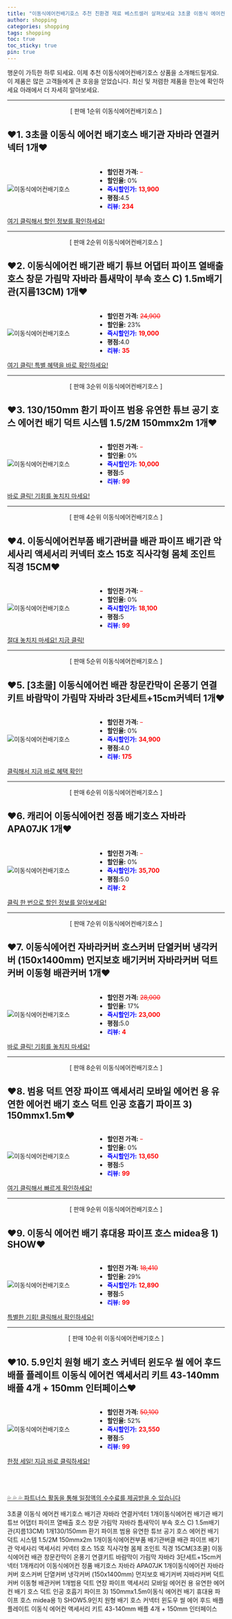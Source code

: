 ```yaml
---
title: "이동식에어컨배기호스 추천 친환경 재료 베스트셀러 살펴보세요 3초쿨 이동식 에어컨 배기호스 배기관"
author: shopping
categories: shopping
tags: shopping
toc: true
toc_sticky: true
pin: true
---
```

행운이 가득한 하루 되세요. 이제 추천 이동식에어컨배기호스 상품을 소개해드릴게요. 이 제품은 많은 고객들에게 큰 호응을 얻었습니다. 최신 및 저렴한 제품을 한눈에 확인하세요 아래에서 더 자세히 알아보세요.

---
<p class="toplist" style="margin: 0 auto; display: block; width: fit-content;">[ 판매 1순위 이동식에어컨배기호스 ]</p>

<h2><strong>❤️1. 3초쿨 이동식 에어컨 배기호스 배기관 자바라 연결커넥터 1개❤️</strong></h2>

<div style="display: flex; align-items: center;">
    <div style="flex: 0.4;">
        <img src="https://thumbnail8.coupangcdn.com/thumbnails/remote/230x230ex/image/vendor_inventory/d8b4/aedfbedd713f5d4f95cd41c9f173296fd367fdb68c1359684b6165adf7e8.jpg" alt="이동식에어컨배기호스" style="max-width: 100%;">
    </div>
    <div style="flex: 0.6; margin-left: 10px;">
        <ul>
            <li><strong>할인전 가격:</strong> <del style="color: red;">-</del></li>
            <li><strong>할인율:</strong> 0%</li>
            <li><span style='color:blue'><strong>즉시할인가:</strong></span> <span style='color:red'><strong>13,900</strong></span></li>
            <li><strong>평점:</strong>4.5</li>
            <li><span style='color:blue'><strong>리뷰:</strong></span> <span style='color:red'><strong>234</strong></span></li>
        </ul>
    </div>
</div>
<div class="center">
    <a href="https://William4Davisa.github.io?lptag=AF9450613&subid=githubio&pageKey=7204747875&traceid=V0-153&itemId=18218668473&vendorItemId=85366451641" class="myButton">
        여기 클릭해서 할인 정보를 확인하세요!
    </a>
</div>


---
<p class="toplist" style="margin: 0 auto; display: block; width: fit-content;">[ 판매 2순위 이동식에어컨배기호스 ]</p>

<h2><strong>❤️2. 이동식에어컨 배기관 배기 튜브 어댑터 파이프 열배출 호스 창문 가림막 자바라 틈새막이 부속 호스 C) 1.5m배기관(지름13CM) 1개❤️</strong></h2>

<div style="display: flex; align-items: center;">
    <div style="flex: 0.4;">
        <img src="https://thumbnail7.coupangcdn.com/thumbnails/remote/230x230ex/image/vendor_inventory/3b44/933d62ed5bd0d9de11b06c487c96c9f78e9eae6dd889d0b1bbf5a54fe753.png" alt="이동식에어컨배기호스" style="max-width: 100%;">
    </div>
    <div style="flex: 0.6; margin-left: 10px;">
        <ul>
            <li><strong>할인전 가격:</strong> <del style="color: red;">24,900</del></li>
            <li><strong>할인율:</strong> 23%</li>
            <li><span style='color:blue'><strong>즉시할인가:</strong></span> <span style='color:red'><strong>19,000</strong></span></li>
            <li><strong>평점:</strong>4.0</li>
            <li><span style='color:blue'><strong>리뷰:</strong></span> <span style='color:red'><strong>35</strong></span></li>
        </ul>
    </div>
</div>
<div class="center">
    <a href="https://William4Davisa.github.io?lptag=AF9450613&subid=githubio&pageKey=7994389625&traceid=V0-153&itemId=22231765216&vendorItemId=89292581839" class="myButton">
        여기 클릭! 특별 혜택을 바로 확인하세요!
    </a>
</div>


---
<p class="toplist" style="margin: 0 auto; display: block; width: fit-content;">[ 판매 3순위 이동식에어컨배기호스 ]</p>

<h2><strong>❤️3. 130/150mm 환기 파이프 범용 유연한 튜브 공기 호스 에어컨 배기 덕트 시스템 1.5/2M 150mmx2m 1개❤️</strong></h2>

<div style="display: flex; align-items: center;">
    <div style="flex: 0.4;">
        <img src="https://thumbnail8.coupangcdn.com/thumbnails/remote/230x230ex/image/vendor_inventory/b305/d0282f5ec92a84cda12e0bb3a6c4b8c7312dbbf85279ae11a7fefd544157.jpg" alt="이동식에어컨배기호스" style="max-width: 100%;">
    </div>
    <div style="flex: 0.6; margin-left: 10px;">
        <ul>
            <li><strong>할인전 가격:</strong> <del style="color: red;">-</del></li>
            <li><strong>할인율:</strong> 0%</li>
            <li><span style='color:blue'><strong>즉시할인가:</strong></span> <span style='color:red'><strong>10,000</strong></span></li>
            <li><strong>평점:</strong>5</li>
            <li><span style='color:blue'><strong>리뷰:</strong></span> <span style='color:red'><strong>99</strong></span></li>
        </ul>
    </div>
</div>
<div class="center">
    <a href="https://William4Davisa.github.io?lptag=AF9450613&subid=githubio&pageKey=8128577537&traceid=V0-153&itemId=23080253027&vendorItemId=90635253679" class="myButton">
        바로 클릭! 기회를 놓치지 마세요!
    </a>
</div>


---
<p class="toplist" style="margin: 0 auto; display: block; width: fit-content;">[ 판매 4순위 이동식에어컨배기호스 ]</p>

<h2><strong>❤️4. 이동식에어컨부품 배기관버클 배관 파이프 배기관 악세사리 액세서리 커넥터 호스 15호 직사각형 몸체 조인트 직경 15CM❤️</strong></h2>

<div style="display: flex; align-items: center;">
    <div style="flex: 0.4;">
        <img src="https://thumbnail9.coupangcdn.com/thumbnails/remote/230x230ex/image/vendor_inventory/b022/3912bc3519d3b3aaa387dba116d1c0fc70df94152ec3066d9f4f348639ed.jpg" alt="이동식에어컨배기호스" style="max-width: 100%;">
    </div>
    <div style="flex: 0.6; margin-left: 10px;">
        <ul>
            <li><strong>할인전 가격:</strong> <del style="color: red;">-</del></li>
            <li><strong>할인율:</strong> 0%</li>
            <li><span style='color:blue'><strong>즉시할인가:</strong></span> <span style='color:red'><strong>18,100</strong></span></li>
            <li><strong>평점:</strong>5</li>
            <li><span style='color:blue'><strong>리뷰:</strong></span> <span style='color:red'><strong>99</strong></span></li>
        </ul>
    </div>
</div>
<div class="center">
    <a href="https://William4Davisa.github.io?lptag=AF9450613&subid=githubio&pageKey=8174343721&traceid=V0-153&itemId=23357816074&vendorItemId=90435229640" class="myButton">
        절대 놓치지 마세요! 지금 클릭!
    </a>
</div>


---
<p class="toplist" style="margin: 0 auto; display: block; width: fit-content;">[ 판매 5순위 이동식에어컨배기호스 ]</p>

<h2><strong>❤️5. [3초쿨] 이동식에어컨 배관 창문칸막이 온풍기 연결키트 바람막이 가림막 자바라 3단세트+15cm커넥터 1개❤️</strong></h2>

<div style="display: flex; align-items: center;">
    <div style="flex: 0.4;">
        <img src="https://thumbnail6.coupangcdn.com/thumbnails/remote/230x230ex/image/vendor_inventory/c315/07e2a841e5533e41e3e1f209398f883aacce4f2cb00e25ec15db5c735ca1.jpg" alt="이동식에어컨배기호스" style="max-width: 100%;">
    </div>
    <div style="flex: 0.6; margin-left: 10px;">
        <ul>
            <li><strong>할인전 가격:</strong> <del style="color: red;">-</del></li>
            <li><strong>할인율:</strong> 0%</li>
            <li><span style='color:blue'><strong>즉시할인가:</strong></span> <span style='color:red'><strong>34,900</strong></span></li>
            <li><strong>평점:</strong>4.0</li>
            <li><span style='color:blue'><strong>리뷰:</strong></span> <span style='color:red'><strong>175</strong></span></li>
        </ul>
    </div>
</div>
<div class="center">
    <a href="https://William4Davisa.github.io?lptag=AF9450613&subid=githubio&pageKey=6335192085&traceid=V0-153&itemId=13264947515&vendorItemId=80522606960" class="myButton">
        클릭해서 지금 바로 혜택 확인!
    </a>
</div>


---
<p class="toplist" style="margin: 0 auto; display: block; width: fit-content;">[ 판매 6순위 이동식에어컨배기호스 ]</p>

<h2><strong>❤️6. 캐리어 이동식에어컨 정품 배기호스 자바라 APA07JK 1개❤️</strong></h2>

<div style="display: flex; align-items: center;">
    <div style="flex: 0.4;">
        <img src="https://thumbnail6.coupangcdn.com/thumbnails/remote/230x230ex/image/vendor_inventory/de8c/5fca20efcc830623c5e77ad374142e039cad3504ead614420e34c3ae30d6.PNG" alt="이동식에어컨배기호스" style="max-width: 100%;">
    </div>
    <div style="flex: 0.6; margin-left: 10px;">
        <ul>
            <li><strong>할인전 가격:</strong> <del style="color: red;">-</del></li>
            <li><strong>할인율:</strong> 0%</li>
            <li><span style='color:blue'><strong>즉시할인가:</strong></span> <span style='color:red'><strong>35,700</strong></span></li>
            <li><strong>평점:</strong>5.0</li>
            <li><span style='color:blue'><strong>리뷰:</strong></span> <span style='color:red'><strong>2</strong></span></li>
        </ul>
    </div>
</div>
<div class="center">
    <a href="https://William4Davisa.github.io?lptag=AF9450613&subid=githubio&pageKey=7486508060&traceid=V0-153&itemId=19567973604&vendorItemId=86973624937" class="myButton">
        클릭 한 번으로 할인 정보를 알아보세요!
    </a>
</div>


---
<p class="toplist" style="margin: 0 auto; display: block; width: fit-content;">[ 판매 7순위 이동식에어컨배기호스 ]</p>

<h2><strong>❤️7. 이동식에어컨 자바라커버 호스커버 단열커버 냉각커버 (150x1400mm) 먼지보호 배기커버 자바라커버 덕트커버 이동형 배관커버 1개❤️</strong></h2>

<div style="display: flex; align-items: center;">
    <div style="flex: 0.4;">
        <img src="https://thumbnail6.coupangcdn.com/thumbnails/remote/230x230ex/image/vendor_inventory/ac2e/6b3955c904936c5db3c2b9266504d4ac9cafa706bb30c57cb100426b482e.jpg" alt="이동식에어컨배기호스" style="max-width: 100%;">
    </div>
    <div style="flex: 0.6; margin-left: 10px;">
        <ul>
            <li><strong>할인전 가격:</strong> <del style="color: red;">28,000</del></li>
            <li><strong>할인율:</strong> 17%</li>
            <li><span style='color:blue'><strong>즉시할인가:</strong></span> <span style='color:red'><strong>23,000</strong></span></li>
            <li><strong>평점:</strong>5.0</li>
            <li><span style='color:blue'><strong>리뷰:</strong></span> <span style='color:red'><strong>4</strong></span></li>
        </ul>
    </div>
</div>
<div class="center">
    <a href="https://William4Davisa.github.io?lptag=AF9450613&subid=githubio&pageKey=7554153471&traceid=V0-153&itemId=19886843275&vendorItemId=86985320004" class="myButton">
        바로 클릭! 기회를 놓치지 마세요!
    </a>
</div>


---
<p class="toplist" style="margin: 0 auto; display: block; width: fit-content;">[ 판매 8순위 이동식에어컨배기호스 ]</p>

<h2><strong>❤️8. 범용 덕트 연장 파이프 액세서리 모바일 에어컨 용 유연한 에어컨 배기 호스 덕트 인공 호흡기 파이프 3) 150mmx1.5m❤️</strong></h2>

<div style="display: flex; align-items: center;">
    <div style="flex: 0.4;">
        <img src="https://thumbnail8.coupangcdn.com/thumbnails/remote/230x230ex/image/vendor_inventory/542f/465b44046624888f25128d18897864b430780d66bffb6ae680bca8db2d45.jpg" alt="이동식에어컨배기호스" style="max-width: 100%;">
    </div>
    <div style="flex: 0.6; margin-left: 10px;">
        <ul>
            <li><strong>할인전 가격:</strong> <del style="color: red;">-</del></li>
            <li><strong>할인율:</strong> 0%</li>
            <li><span style='color:blue'><strong>즉시할인가:</strong></span> <span style='color:red'><strong>13,650</strong></span></li>
            <li><strong>평점:</strong>5</li>
            <li><span style='color:blue'><strong>리뷰:</strong></span> <span style='color:red'><strong>99</strong></span></li>
        </ul>
    </div>
</div>
<div class="center">
    <a href="https://William4Davisa.github.io?lptag=AF9450613&subid=githubio&pageKey=8072741065&traceid=V0-153&itemId=22729875109&vendorItemId=89765228032" class="myButton">
        여기 클릭해서 빠르게 확인하세요!
    </a>
</div>


---
<p class="toplist" style="margin: 0 auto; display: block; width: fit-content;">[ 판매 9순위 이동식에어컨배기호스 ]</p>

<h2><strong>❤️9. 이동식 에어컨 배기 휴대용 파이프 호스 midea용 1) SHOW❤️</strong></h2>

<div style="display: flex; align-items: center;">
    <div style="flex: 0.4;">
        <img src="https://thumbnail10.coupangcdn.com/thumbnails/remote/230x230ex/image/vendor_inventory/4ee6/67d57abef8d2cb64a5544e5698c5b9b23bfdf468c0aeb007c5563a231ef4.jpg" alt="이동식에어컨배기호스" style="max-width: 100%;">
    </div>
    <div style="flex: 0.6; margin-left: 10px;">
        <ul>
            <li><strong>할인전 가격:</strong> <del style="color: red;">18,410</del></li>
            <li><strong>할인율:</strong> 29%</li>
            <li><span style='color:blue'><strong>즉시할인가:</strong></span> <span style='color:red'><strong>12,890</strong></span></li>
            <li><strong>평점:</strong>5</li>
            <li><span style='color:blue'><strong>리뷰:</strong></span> <span style='color:red'><strong>99</strong></span></li>
        </ul>
    </div>
</div>
<div class="center">
    <a href="https://William4Davisa.github.io?lptag=AF9450613&subid=githubio&pageKey=8120550096&traceid=V0-153&itemId=23033848396&vendorItemId=90600256712" class="myButton">
        특별한 기회! 클릭해서 확인하세요!
    </a>
</div>


---
<p class="toplist" style="margin: 0 auto; display: block; width: fit-content;">[ 판매 10순위 이동식에어컨배기호스 ]</p>

<h2><strong>❤️10. 5.9인치 원형 배기 호스 커넥터 윈도우 씰 에어 후드 배플 플레이트 이동식 에어컨 액세서리 키트 43-140mm 배플 4개 + 150mm 인터페이스❤️</strong></h2>

<div style="display: flex; align-items: center;">
    <div style="flex: 0.4;">
        <img src="https://thumbnail6.coupangcdn.com/thumbnails/remote/230x230ex/image/vendor_inventory/7396/8f84a6e1d47003e5cc04b390bd6cdaa2a67e4aa138801a2fef2e258ee20f.jpg" alt="이동식에어컨배기호스" style="max-width: 100%;">
    </div>
    <div style="flex: 0.6; margin-left: 10px;">
        <ul>
            <li><strong>할인전 가격:</strong> <del style="color: red;">50,100</del></li>
            <li><strong>할인율:</strong> 52%</li>
            <li><span style='color:blue'><strong>즉시할인가:</strong></span> <span style='color:red'><strong>23,550</strong></span></li>
            <li><strong>평점:</strong>5</li>
            <li><span style='color:blue'><strong>리뷰:</strong></span> <span style='color:red'><strong>99</strong></span></li>
        </ul>
    </div>
</div>
<div class="center">
    <a href="https://William4Davisa.github.io?lptag=AF9450613&subid=githubio&pageKey=8115899398&traceid=V0-153&itemId=23008940111&vendorItemId=90402537713" class="myButton">
        한정 세일! 지금 바로 클릭하세요!
    </a>
</div>

<br><br><br>[💦 💦 💦 파트너스 활동을 통해 일정액의 수수료를 제공받을 수 있습니다](https://link.coupang.com/a/bcpT2c)<br><br>3초쿨 이동식 에어컨 배기호스 배기관 자바라 연결커넥터 1개이동식에어컨 배기관 배기 튜브 어댑터 파이프 열배출 호스 창문 가림막 자바라 틈새막이 부속 호스 C) 1.5m배기관(지름13CM) 1개130/150mm 환기 파이프 범용 유연한 튜브 공기 호스 에어컨 배기 덕트 시스템 1.5/2M 150mmx2m 1개이동식에어컨부품 배기관버클 배관 파이프 배기관 악세사리 액세서리 커넥터 호스 15호 직사각형 몸체 조인트 직경 15CM[3초쿨] 이동식에어컨 배관 창문칸막이 온풍기 연결키트 바람막이 가림막 자바라 3단세트+15cm커넥터 1개캐리어 이동식에어컨 정품 배기호스 자바라 APA07JK 1개이동식에어컨 자바라커버 호스커버 단열커버 냉각커버 (150x1400mm) 먼지보호 배기커버 자바라커버 덕트커버 이동형 배관커버 1개범용 덕트 연장 파이프 액세서리 모바일 에어컨 용 유연한 에어컨 배기 호스 덕트 인공 호흡기 파이프 3) 150mmx1.5m이동식 에어컨 배기 휴대용 파이프 호스 midea용 1) SHOW5.9인치 원형 배기 호스 커넥터 윈도우 씰 에어 후드 배플 플레이트 이동식 에어컨 액세서리 키트 43-140mm 배플 4개 + 150mm 인터페이스
